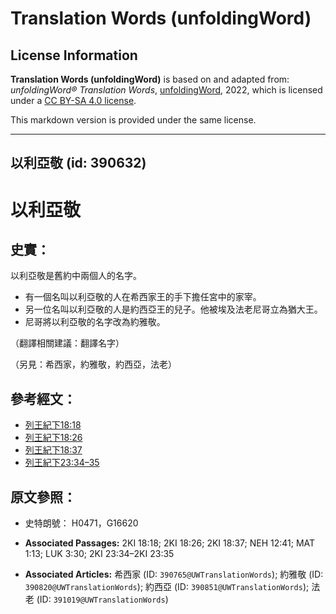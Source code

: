 # Translation Words (unfoldingWord)

## License Information

**Translation Words (unfoldingWord)** is based on and adapted from: _unfoldingWord® Translation Words_, [unfoldingWord](https://unfoldingword.org/utw), 2022, which is licensed under a [CC BY-SA 4.0 license](https://creativecommons.org/licenses/by-sa/4.0/legalcode.en).

This markdown version is provided under the same license.



--------------------------------

## 以利亞敬 (id: 390632)

以利亞敬
====

史實：
---

以利亞敬是舊約中兩個人的名字。

* 有一個名叫以利亞敬的人在希西家王的手下擔任宮中的家宰。
* 另一位名叫以利亞敬的人是約西亞王的兒子。他被埃及法老尼哥立為猶大王。
* 尼哥將以利亞敬的名字改為約雅敬。

（翻譯相關建議：翻譯名字）

（另見：希西家，約雅敬，約西亞，法老）

參考經文：
-----

* [列王紀下18:18](https://ref.ly/2Kgs18:18)
* [列王紀下18:26](https://ref.ly/2Kgs18:26)
* [列王紀下18:37](https://ref.ly/2Kgs18:37)
* [列王紀下23:34–35](https://ref.ly/2Kgs23:34-2Kgs23:35)

原文參照：
-----

* 史特朗號： H0471，G16620

* **Associated Passages:** 2KI 18:18; 2KI 18:26; 2KI 18:37; NEH 12:41; MAT 1:13; LUK 3:30; 2KI 23:34–2KI 23:35
* **Associated Articles:** 希西家 (ID: `390765@UWTranslationWords`); 約雅敬 (ID: `390820@UWTranslationWords`); 約西亞 (ID: `390851@UWTranslationWords`); 法老 (ID: `391019@UWTranslationWords`)

